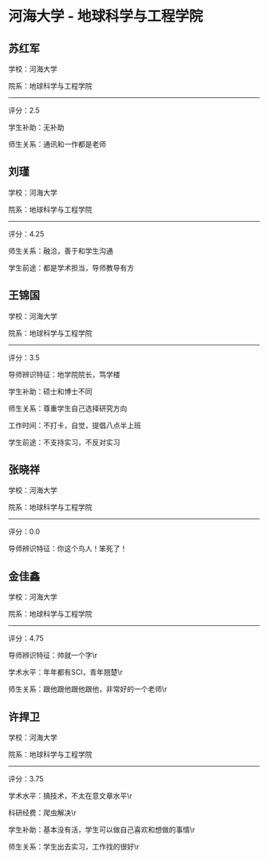 # 河海大学 - 地球科学与工程学院

## 苏红军

学校：河海大学

院系：地球科学与工程学院

* * *

评分：2.5

学生补助：无补助

师生关系：通讯和一作都是老师

## 刘瑾

学校：河海大学

院系：地球科学与工程学院

* * *

评分：4.25

师生关系：融洽，善于和学生沟通

学生前途：都是学术担当，导师教导有方

## 王锦国

学校：河海大学

院系：地球科学与工程学院

* * *

评分：3.5

导师辨识特征：地学院院长，笃学楼

学生补助：硕士和博士不同

师生关系：尊重学生自己选择研究方向

工作时间：不打卡，自觉，提倡八点半上班

学生前途：不支持实习，不反对实习

## 张晓祥

学校：河海大学

院系：地球科学与工程学院

* * *

评分：0.0

导师辨识特征：你这个鸟人！笨死了！

## 金佳鑫

学校：河海大学

院系：地球科学与工程学院

* * *

评分：4.75

导师辨识特征：帅就一个字\r

学术水平：年年都有SCI，青年翘楚\r

师生关系：跟他跟他跟他跟他，非常好的一个老师\r

## 许捍卫

学校：河海大学

院系：地球科学与工程学院

* * *

评分：3.75

学术水平：搞技术，不太在意文章水平\r

科研经费：爬虫解决\r

学生补助：基本没有活，学生可以做自己喜欢和想做的事情\r

师生关系：学生出去实习，工作找的很好\r